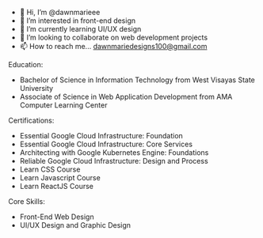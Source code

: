 - 👋 Hi, I’m @dawnmarieee
- 👀 I’m interested in front-end design
- 🌱 I’m currently learning UI/UX design
- 💞️ I’m looking to collaborate on web development projects
- 📫 How to reach me... dawnmariedesigns100@gmail.com

Education:
- Bachelor of Science in Information Technology from West Visayas State University
- Associate of Science in Web Application Development from AMA Computer Learning Center

Certifications:
- Essential Google Cloud Infrastructure: Foundation
- Essential Google Cloud Infrastructure: Core Services
- Architecting with Google Kubernetes Engine: Foundations
- Reliable Google Cloud Infrastructure: Design and Process
- Learn CSS Course
- Learn Javascript Course
- Learn ReactJS Course


Core Skills:
- Front-End Web Design
- UI/UX Design and Graphic Design



<!---
dawnmarieee/dawnmarieee is a ✨ special ✨ repository because its `README.md` (this file) appears on your GitHub profile.
You can click the Preview link to take a look at your changes.
--->

